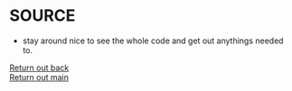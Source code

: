 # SOURCE
- stay around nice to see the whole code and get out anythings needed to.

[Return out back](https://github.com/devnaelson/devnaelson/blob/main/projects/hide-whatsapp/view.md)<br>
[Return out main](https://github.com/devnaelson/devnaelson)<br>
